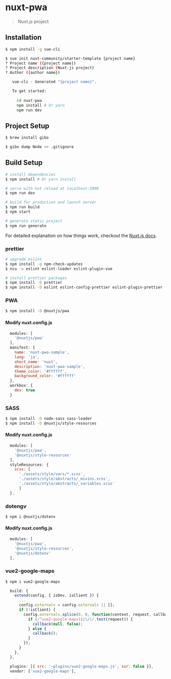 # nuxt-pwa

> Nuxt.js project

## Installation

``` bash
$ npm install -g vue-cli

$ vue init nuxt-community/starter-template {project name}
? Project name ({project name}) 
? Project description (Nuxt.js project)
? Author ({author name}) 

   vue-cli · Generated "{project name}".

   To get started:
   
     cd nuxt-pwa
     npm install # Or yarn
     npm run dev
```

## Project Setup

``` bash
$ brew install gibo

$ gibo dump Node >> .gitignore
```

## Build Setup

``` bash
# install dependencies
$ npm install # Or yarn install

# serve with hot reload at localhost:3000
$ npm run dev

# build for production and launch server
$ npm run build
$ npm start

# generate static project
$ npm run generate
```

For detailed explanation on how things work, checkout the [Nuxt.js docs](https://github.com/nuxt/nuxt.js).

### prettier

``` bash
# upgrade eslint
$ npm install -g npm-check-updates
$ ncu -u eslint eslint-loader eslint-plugin-vue

# install prettier packages
$ npm install -D prettier
$ npm install -D eslint eslint-config-prettier eslint-plugin-prettier
```

### PWA

``` bash
$ npm install -D @nuxtjs/pwa
```
#### Modify nuxt.config.js
``` js
  modules: [
    '@nuxtjs/pwa'
  ],
  manifest: {
    name: 'nuxt-pwa-sample',
    lang: 'ja',
    short_name: 'nuxt',
    description: 'nuxt-pwa-sample',
    theme_color: '#ffffff',
    background_color: '#ffffff'
  },
  workbox: {
    dev: true
  }
```

### SASS

``` bash
$ npm install -D node-sass sass-loader
$ npm install -D @nuxtjs/style-resources
```

#### Modify nuxt.config.js
``` js
  modules: [
    '@nuxtjs/pwa',
    '@nuxtjs/style-resources'
  ],
  styleResources: {
    scss: [
      './assets/style/vars/*.scss',
      './assets/style/abstracts/_mixins.scss',
      './assets/style/abstracts/_variables.scss'
      ]
  },
```

### dotengv

``` bash
$ npm i @nuxtjs/dotenv
```

#### Modify nuxt.config.js
``` js
  modules: [
    '@nuxtjs/pwa',
    '@nuxtjs/style-resources',
    '@nuxtjs/dotenv'
  ],
```

### vue2-google-maps

``` bash
$ npm i vue2-google-maps
```

``` js
  build: {
    extend(config, { isDev, isClient }) {
      ...
      config.externals = config.externals || [];
      if (!isClient) {
        config.externals.splice(0, 0, function(context, request, callback) {
          if (/^vue2-google-maps($|\/)/.test(request)) {
            callback(null, false);
          } else {
            callback();
          }
        });
      }
    },
  },

  plugins: [{ src: '~plugins/vue2-google-maps.js', ssr: false }],
  vendor: ['vue2-google-maps'],
```